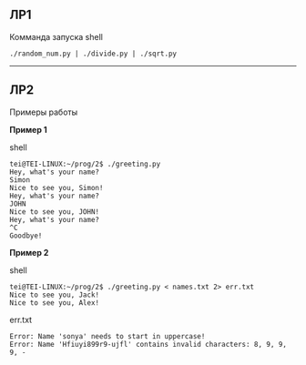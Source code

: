 ## ЛР1
Комманда запуска
shell
```
./random_num.py | ./divide.py | ./sqrt.py
```
___

## ЛР2

Примеры работы

__Пример 1__

shell
```
tei@TEI-LINUX:~/prog/2$ ./greeting.py
Hey, what's your name?
Simon
Nice to see you, Simon!
Hey, what's your name?
JOHN
Nice to see you, JOHN!
Hey, what's your name?
^C
Goodbye!
```
__Пример 2__

shell
```
tei@TEI-LINUX:~/prog/2$ ./greeting.py < names.txt 2> err.txt
Nice to see you, Jack!
Nice to see you, Alex!
```

err.txt
``` 
Error: Name 'sonya' needs to start in uppercase!
Error: Name 'Hfiuyi899r9-ujfl' contains invalid characters: 8, 9, 9, 9, -
```
